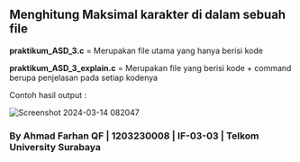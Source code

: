 ## Menghitung Maksimal karakter di dalam sebuah file
**praktikum_ASD_3.c** = Merupakan file utama yang hanya berisi kode

**praktikum_ASD_3_explain.c** = Merupakan file yang berisi kode + command berupa penjelasan pada setiap kodenya

Contoh hasil output :

![Screenshot 2024-03-14 082047](https://github.com/iniparhan/calculates-the-maximum-number-of-characters/assets/105894704/5134b009-2ebb-465b-a0e8-cfb1bb48c473)

### By Ahmad Farhan QF | 1203230008 | IF-03-03 | Telkom University Surabaya
